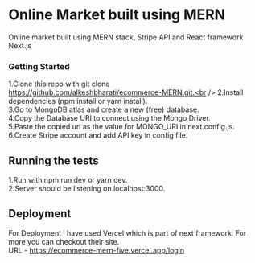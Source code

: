 # Online Market built using MERN
Online market built using MERN stack, Stripe API and React framework Next.js

### Getting Started

1.Clone this repo with git clone https://github.com/alkeshbharati/ecommerce-MERN.git.<br /> 
2.Install dependencies (npm install or yarn install).<br />
3.Go to MongoDB atlas and create a new (free) database.<br />
4.Copy the Database URI to connect using the Mongo Driver.<br />
5.Paste the copied uri as the value for MONGO_URI in next.config.js.<br />
6.Create Stripe account and add API key in config file.<br /> 


## Running the tests

1.Run with npm run dev or yarn dev.<br />
2.Server should be listening on localhost:3000. 

## Deployment

For Deployment i have used Vercel which is part of next framework. For more you can checkout their site.<br />
URL - https://ecommerce-mern-five.vercel.app/login


